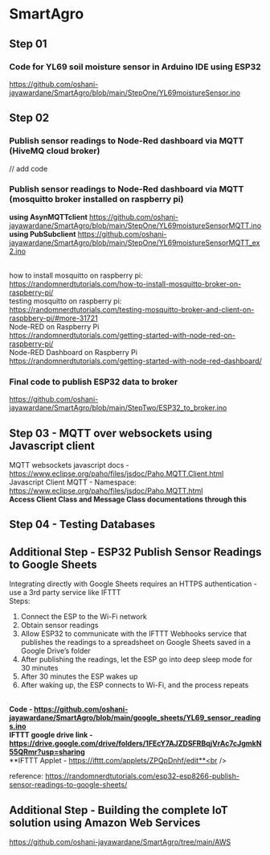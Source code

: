 # SmartAgro
## Step 01
### Code for YL69 soil moisture sensor in Arduino IDE using ESP32
https://github.com/oshani-jayawardane/SmartAgro/blob/main/StepOne/YL69moistureSensor.ino
## Step 02
### Publish sensor readings to Node-Red dashboard via MQTT (HiveMQ cloud broker)
// add code
### Publish sensor readings to Node-Red dashboard via MQTT (mosquitto broker installed on raspberry pi)
**using AsynMQTTclient**
https://github.com/oshani-jayawardane/SmartAgro/blob/main/StepOne/YL69moistureSensorMQTT.ino <br />
**using PubSubclient**
[https://github.com/oshani-jayawardane/SmartAgro/blob/main/StepOne/YL69moistureSensorMQTT_ex2.ino ](https://github.com/oshani-jayawardane/SmartAgro/tree/main/StepOne/pythonClient)<br /><br />

how to install mosquitto on raspberry pi: <br />
https://randomnerdtutorials.com/how-to-install-mosquitto-broker-on-raspberry-pi/ <br />
testing mosquitto on raspberry pi: <br />
https://randomnerdtutorials.com/testing-mosquitto-broker-and-client-on-raspbbery-pi/#more-31721 <br />
Node-RED on Raspberry Pi <br />
https://randomnerdtutorials.com/getting-started-with-node-red-on-raspberry-pi/ <br />
Node-RED Dashboard on Raspberry Pi <br />
https://randomnerdtutorials.com/getting-started-with-node-red-dashboard/ <br />

### Final code to publish ESP32 data to broker
https://github.com/oshani-jayawardane/SmartAgro/blob/main/StepTwo/ESP32_to_broker.ino <br />

## Step 03 - MQTT over websockets using Javascript client
MQTT websockets javascript docs - https://www.eclipse.org/paho/files/jsdoc/Paho.MQTT.Client.html <br />
Javascript Client MQTT - Namespace: https://www.eclipse.org/paho/files/jsdoc/Paho.MQTT.html <br />
**Access Client Class and Message Class documentations through this** <br />

## Step 04 - Testing Databases

## Additional Step - ESP32 Publish Sensor Readings to Google Sheets
Integrating directly with Google Sheets requires an HTTPS authentication - use a 3rd party service like IFTTT <br />
Steps: <br />
1. Connect the ESP to the Wi-Fi network <br />
2. Obtain sensor readings <br />
3. Allow ESP32 to communicate with the IFTTT Webhooks service that publishes the readings to a spreadsheet on Google Sheets saved in a Google Drive’s folder <br />
4. After publishing the readings, let the ESP go into deep sleep mode for 30 minutes <br />
5. After 30 minutes the ESP wakes up <br />
6. After waking up, the ESP connects to Wi-Fi, and the process repeats <br /><br />

**Code - https://github.com/oshani-jayawardane/SmartAgro/blob/main/google_sheets/YL69_sensor_readings.ino** <br />
**IFTTT google drive link - https://drive.google.com/drive/folders/1FEcY7AJZDSFRBqjVrAc7cJgmkN55QRmr?usp=sharing** <br />
**IFTTT Applet - https://ifttt.com/applets/ZPQpDnhf/edit**<br /><br />

reference: https://randomnerdtutorials.com/esp32-esp8266-publish-sensor-readings-to-google-sheets/ <br />

## Additional Step - Building the complete IoT solution using Amazon Web Services
https://github.com/oshani-jayawardane/SmartAgro/tree/main/AWS <br />
